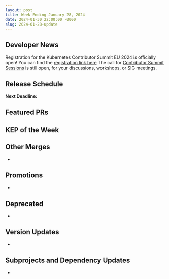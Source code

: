 ```yaml
---
layout: post
title: Week Ending January 28, 2024
date: 2024-01-30 22:00:00 -0000
slug: 2024-01-28-update
---
```


## Developer News

Registration for the Kubernetes Contributor Summit EU 2024 is officially open! You can find the [registration link here](https://www.kubernetes.dev/events/2024/kcseu/registration/)
The call for [Contributor Summit Sessions](https://docs.google.com/forms/d/e/1FAIpQLSfndK6hEDUQlC75_fol0NotaK_FrSC1D1EB-GTP3AsLpRecjw/viewform) is still open, for your discussions, workshops, or SIG meetings.


## Release Schedule

**Next Deadline:**


## Featured PRs


## KEP of the Week


## Other Merges

*

## Promotions

*

## Deprecated

*

## Version Updates

*

## Subprojects and Dependency Updates

*
